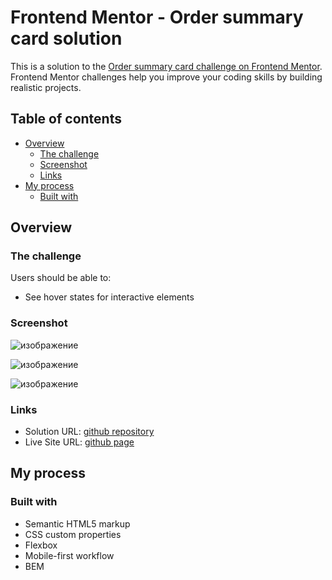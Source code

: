 # Frontend Mentor - Order summary card solution

This is a solution to the [Order summary card challenge on Frontend Mentor](https://www.frontendmentor.io/challenges/order-summary-component-QlPmajDUj). Frontend Mentor challenges help you improve your coding skills by building realistic projects.

## Table of contents

- [Overview](#overview)
  - [The challenge](#the-challenge)
  - [Screenshot](#screenshot)
  - [Links](#links)
- [My process](#my-process)
  - [Built with](#built-with)

## Overview

### The challenge

Users should be able to:

- See hover states for interactive elements

### Screenshot

![изображение](https://user-images.githubusercontent.com/2456818/157597543-0a1f4e84-1db6-489f-ac14-bf286cd4f3e8.png)

![изображение](https://user-images.githubusercontent.com/2456818/157597552-b12b8668-9eed-4367-be11-d90f65670081.png)

![изображение](https://user-images.githubusercontent.com/2456818/157597563-c13f7d12-79ff-4834-a7b4-1712578336ef.png)

### Links

- Solution URL: [github repository](https://github.com/kosmonavtsv/fm-order-summary-component)
- Live Site URL: [github page](https://kosmonavtsv.github.io/fm-order-summary-component/)

## My process

### Built with

- Semantic HTML5 markup
- CSS custom properties
- Flexbox
- Mobile-first workflow
- BEM
